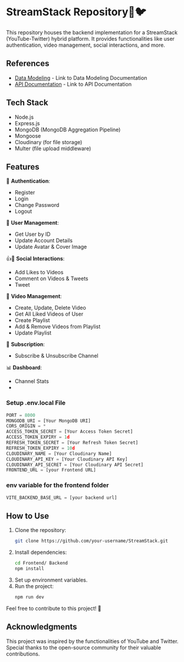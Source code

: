 # StreamStack Repository🎥🐦

This repository houses the backend implementation for a StreamStack (YouTube-Twitter) hybrid platform. It provides functionalities like user authentication, video management, social interactions, and more.

## References

- [Data Modeling](https://app.eraser.io/workspace/YtPqZ1VogxGy1jzIDkzj) - Link to Data Modeling Documentation
- [API Documentation](https://documenter.getpostman.com/view/33297672/2sA2xmTVL8) - Link to API Documentation

## Tech Stack

- Node.js
- Express.js
- MongoDB (MongoDB Aggregation Pipeline)
- Mongoose
- Cloudinary (for file storage)
- Multer (file upload middleware)

## Features

🔐 **Authentication**:
- Register
- Login
- Change Password
- Logout

👤 **User Management**:
- Get User by ID
- Update Account Details
- Update Avatar & Cover Image

👍📝 **Social Interactions**:
- Add Likes to Videos
- Comment on Videos & Tweets
- Tweet

📼 **Video Management**:
- Create, Update, Delete Video
- Get All Liked Videos of User
- Create Playlist
- Add & Remove Videos from Playlist
- Update Playlist

👥 **Subscription**:
- Subscribe & Unsubscribe Channel

📊 **Dashboard**:
- Channel Stats
- 
### Setup .env.local File

```js
PORT = 8000
MONGODB_URI = [Your MongoDB URI]
CORS_ORIGIN = *
ACCESS_TOKEN_SECRET = [Your Access Token Secret]
ACCESS_TOKEN_EXPIRY = 1d
REFRESH_TOKEN_SECRET = [Your Refresh Token Secret]
REFRESH_TOKEN_EXPIRY = 10d
CLOUDINARY_NAME = [Your Cloudinary Name]
CLOUDINARY_API_KEY = [Your Cloudinary API Key]
CLOUDINARY_API_SECRET = [Your Cloudinary API Secret]
FRONTEND_URL = [your Frontend URL]
```
### env variable for the frontend folder
```js
VITE_BACKEND_BASE_URL = [your backend url]
```


## How to Use

1. Clone the repository:
    ```bash
    git clone https://github.com/your-username/StreamStack.git
    ```
2. Install dependencies:
    ```bash
    cd Frontend/ Backend
    npm install
    ```
3. Set up environment variables.
4. Run the project:
    ```bash
    npm run dev
    ```

Feel free to contribute to this project! 🚀

## Acknowledgments

This project was inspired by the functionalities of YouTube and Twitter. Special thanks to the open-source community for their valuable contributions.
